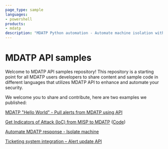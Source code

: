 ```yaml
---
page_type: sample
languages:
- powershell
products:
- mdatp
description: "MDATP Python automation - Automate machine isolation with Python script"
---
```


# MDATP API samples

Welcome to MDATP API samples repository!
This repository is a starting point for all MDATP users developers to share content and sample code in different languages that utilizes MDATP API to enhance and automate your security.


We welcome you to share and contribute, here are two examples we published:

[MDATP "Hello World" - Pull alerts from MDATP using API](https://techcommunity.microsoft.com/t5/Microsoft-Defender-ATP/WDATP-API-Hello-World-or-using-a-simple-PowerShell-script-to/ba-p/326813)

[Get Indicators of Attack (IoC) from MISP to MDATP](https://techcommunity.microsoft.com/t5/Microsoft-Defender-ATP/Microsoft-Defender-ATP-and-Malware-Information-Sharing-Platform/m-p/576648#M100) ([Code](https://github.com/microsoft/MicrosoftDefenderATP-API-Samples/blob/master/Samples/Get-MISP-Hash.ps1))

[Automate MDATP response - Isolate machine](https://techcommunity.microsoft.com/t5/Microsoft-Defender-ATP/Automate-Windows-Defender-ATP-response-action-Machine-isolation/m-p/362701)

[Ticketing system integration – Alert update API](https://techcommunity.microsoft.com/t5/Microsoft-Defender-ATP/Ticketing-system-integration-Alert-update-API/ba-p/352191)

